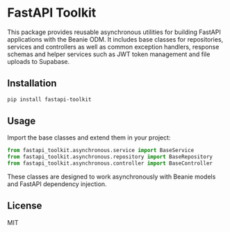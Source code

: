 # FastAPI Toolkit

This package provides reusable asynchronous utilities for building FastAPI applications with the Beanie ODM. It includes base classes for repositories, services and controllers as well as common exception handlers, response schemas and helper services such as JWT token management and file uploads to Supabase.

## Installation

```bash
pip install fastapi-toolkit
```

## Usage

Import the base classes and extend them in your project:

```python
from fastapi_toolkit.asynchronous.service import BaseService
from fastapi_toolkit.asynchronous.repository import BaseRepository
from fastapi_toolkit.asynchronous.controller import BaseController
```

These classes are designed to work asynchronously with Beanie models and FastAPI dependency injection.

## License

MIT
